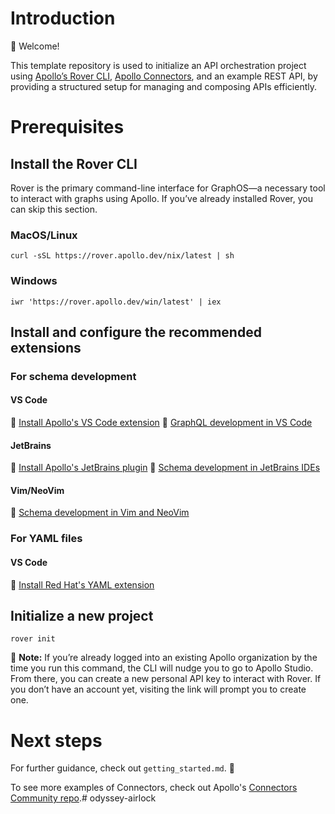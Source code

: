 # Introduction 

👋 Welcome!

This template repository is used to initialize an API orchestration project using [Apollo’s Rover CLI](https://www.apollographql.com/docs/rover), [Apollo Connectors](https://www.apollographql.com/docs/graphos/schema-design/connectors), and an example REST API, by providing a structured setup for managing and composing APIs efficiently.

# Prerequisites

## Install the Rover CLI
Rover is the primary command-line interface for GraphOS—a necessary tool to interact with graphs using Apollo. If you’ve already installed Rover, you can skip this section.

### MacOS/Linux
```
curl -sSL https://rover.apollo.dev/nix/latest | sh
```

### Windows
```
iwr 'https://rover.apollo.dev/win/latest' | iex
```

## Install and configure the recommended extensions

### For schema development

#### VS Code
🔗 [Install Apollo's VS Code extension](https://marketplace.visualstudio.com/items?itemName=apollographql.vscode-apollo)
🔗 [GraphQL development in VS Code](https://www.apollographql.com/docs/graphos/schema-design/ide-support/vs-code)

#### JetBrains
🔗 [Install Apollo's JetBrains plugin](https://plugins.jetbrains.com/plugin/20645-apollo-graphql)
🔗 [Schema development in JetBrains IDEs](https://www.apollographql.com/docs/graphos/schema-design/ide-support/jetbrains)

#### Vim/NeoVim
🔗 [Schema development in Vim and NeoVim](https://www.apollographql.com/docs/graphos/schema-design/ide-support/vim)

### For YAML files

#### VS Code
🔗 [Install Red Hat's YAML extension](https://marketplace.visualstudio.com/items?itemName=redhat.vscode-yaml)

## Initialize a new project
```
rover init
```

📓 **Note:** If you’re already logged into an existing Apollo organization by the time you run this command, the CLI will nudge you to go to Apollo Studio. From there, you can create a new personal API key to interact with Rover. If you don’t have an account yet, visiting the link will prompt you to create one.

# Next steps
For further guidance, check out `getting_started.md`. 🚀

To see more examples of Connectors, check out Apollo's [Connectors Community repo](https://github.com/apollographql/connectors-community).# odyssey-airlock
